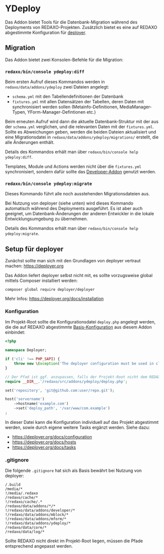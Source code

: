 YDeploy
=======

Das Addon bietet Tools für die Datenbank-Migration während des Deployments von REDAXO-Projekten.
 Zusätzlich bietet es eine auf REDAXO abgestimmte Konfiguration für [deployer](https://deployer.org).

Migration
---------

Das Addon bietet zwei Konsolen-Befehle für die Migration:

### `redaxo/bin/console ydeploy:diff`

Beim ersten Aufruf dieses Kommandos werden in `redaxo/data/addons/ydeploy` zwei Dateien angelegt:

* `schema.yml` mit den Tabellendefinitionen der Datenbank
* `fixtures.yml` mit allen Datensätzen der Tabellen, deren Daten mit synchronisiert werden sollen (Metainfo-Definitionen, MediaManager-Typen, YForm-Manager-Defintionen etc.)

Beim erneuten Aufruf wird dann die aktuelle Datenbank-Struktur mit der aus der `schema.yml` verglichen, und die relevanten Daten mit der `fixtures.yml`. Sollte es Abweichungen geben, werden die beiden Dateien aktualisiert und eine Migrationsdatei in `redaxo/data/addons/ydeploy/migrations/` erstellt, die alle Änderungen enthält.

Details des Kommandos erhält man über `redaxo/bin/console help ydeploy:diff`.

Templates, Module und Actions werden nicht über die `fixtures.yml` synchronisiert, sondern dafür sollte das [Developer-Addon](https://github.com/FriendsOfREDAXO/developer) genutzt werden.

### `redaxo/bin/console ydeploy:migrate`

Dieses Kommando führt alle noch ausstehenden Migrationsdateien aus.

Bei Nutzung von deployer (siehe unten) wird dieses Kommando automatisch während des Deployments ausgeführt.
Es ist aber auch geeignet, um Datenbank-Änderungen der anderen Entwickler in die lokale Entwicklungsumgebung zu übernehmen.

Details des Kommandos erhält man über `redaxo/bin/console help ydeploy:migrate`.

Setup für deployer
------------------

Zunächst sollte man sich mit den Grundlagen von deployer vertraut machen: https://deployer.org

Das Addon liefert deployer selbst nicht mit, es sollte vorzugsweise global mittels Composer installiert werden:

```
composer global require deployer/deployer
```

Mehr Infos: https://deployer.org/docs/installation

### Konfiguration

Im Projekt-Root sollte die Konfigurationsdatei `deploy.php`  angelegt werden, die die auf REDAXO abgestimmte 
[Basis-Konfiguration](https://github.com/yakamara/ydeploy/blob/master/deploy.php) aus diesem Addon einbindet:

```php
<?php

namespace Deployer;

if ('cli' !== PHP_SAPI) {
    throw new \Exception('The deployer configuration must be used in cli.');
}

// Der Pfad ist ggf. anzupassen, falls der Projekt-Root nicht dem REDAXO-Root entspricht
require __DIR__.'/redaxo/src/addons/ydeploy/deploy.php';

set('repository', 'git@github.com:user/repo.git');

host('servername')
    ->hostname('example.com')
    ->set('deploy_path', '/var/www/com.example')
;
```

In dieser Datei kann die Konfiguration individuell auf das Projekt abgestimmt werden, sowie durch eigene weitere Tasks
ergänzt werden.
Siehe dazu: 
* https://deployer.org/docs/configuration 
* https://deployer.org/docs/hosts
* https://deployer.org/docs/tasks

### .gitignore

Die folgende `.gitignore` hat sich als Basis bewährt bei Nutzung von deployer:

```
/.build
/media/*
!/media/.redaxo
/redaxo/cache/*
!/redaxo/cache/.*
/redaxo/data/addons/*/*
!/redaxo/data/addons/developer/*
!/redaxo/data/addons/mblock/*
!/redaxo/data/addons/mform/*
!/redaxo/data/addons/ydeploy/*
/redaxo/data/core/*
/redaxo/data/log/*
```

Sollte REDAXO nicht direkt im Projekt-Root liegen, müssen die Pfade entsprechend angepasst werden.
